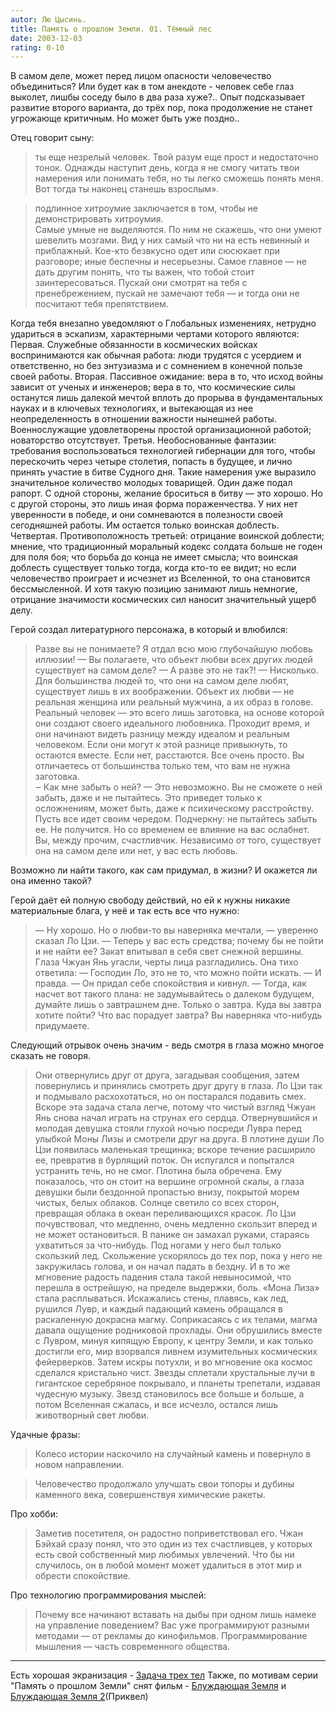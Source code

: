```yaml
---
autor: Лю Цысинь.
title: Память о прошлом Земли. 01. Тёмный лес
date: 2003-12-03
rating: 0-10
---
```

В самом деле, может перед лицом опасности человечество объединиться? Или будет как в том анекдоте - человек себе глаз выколет, лишбы соседу было в два раза хуже?.. Опыт подсказывает развитие второго варианта, до трёх пор, пока продолжение не станет угрожающе критичным. Но может быть уже поздно.. 

Отец говорит сыну:  
>ты еще незрелый человек. Твой разум еще прост и недостаточно тонок. Однажды наступит день, когда я не смогу читать твои намерения или понимать тебя, но ты легко сможешь понять меня. Вот тогда ты наконец станешь взрослым».

>подлинное хитроумие заключается в том, чтобы не демонстрировать хитроумия.  
>Самые умные не выделяются. По ним не скажешь, что они умеют шевелить мозгами. Вид у них самый что ни на есть невинный и приблажный. Кое-кто безвкусно одет или сюсюкает при разговоре; иные беспечны и несерьезны. Самое главное — не дать другим понять, что ты важен, что тобой стоит заинтересоваться. Пускай они смотрят на тебя с пренебрежением, пускай не замечают тебя — и тогда они не посчитают тебя препятствием.

Когда тебя внезапно уведомляют о Глобальных изменениях, нетрудно удариться в эскапизм, характерными чертами которого являются:  
Первая. Служебные обязанности в космических войсках воспринимаются как обычная работа: люди трудятся с усердием и ответственно, но без энтузиазма и с сомнением в конечной пользе своей работы. 
Вторая. Пассивное ожидание: вера в то, что исход войны зависит от ученых и инженеров; вера в то, что космические силы останутся лишь далекой мечтой вплоть до прорыва в фундаментальных науках и в ключевых технологиях, и вытекающая из нее неопределенность в отношении важности нынешней работы. Военнослужащие удовлетворены простой организационной работой; новаторство отсутствует.  Третья. Необоснованные фантазии: требования воспользоваться технологией гибернации для того, чтобы перескочить через четыре столетия, попасть в будущее, и лично принять участие в битве Судного дня. Такие намерения уже выразило значительное количество молодых товарищей. Один даже подал рапорт. С одной стороны, желание броситься в битву — это хорошо. Но с другой стороны, это лишь иная форма пораженчества. У них нет уверенности в победе, и они сомневаются в полезности своей сегодняшней работы. Им остается только воинская доблесть. 
Четвертая. Противоположность третьей: отрицание воинской доблести; мнение, что традиционный моральный кодекс солдата больше не годен для поля боя; что борьба до конца не имеет смысла; что воинская доблесть существует только тогда, когда кто-то ее видит; но если человечество проиграет и исчезнет из Вселенной, то она становится бессмысленной. И хотя такую позицию занимают лишь немногие, отрицание значимости космических сил наносит значительный ущерб делу.

Герой создал литературного персонажа, в который и влюбился:  
>Разве вы не понимаете? Я отдал всю мою глубочайшую любовь иллюзии! — Вы полагаете, что объект любви всех других людей существует на самом деле? — А разве это не так?! — Нисколько. Для большинства людей то, что они на самом деле любят, существует лишь в их воображении. Объект их любви — не реальная женщина или реальный мужчина, а их образ в голове. Реальный человек — это всего лишь заготовка, на основе которой они создают своего идеального любовника. Проходит время, и они начинают видеть разницу между идеалом и реальным человеком. Если они могут к этой разнице привыкнуть, то остаются вместе. Если нет, расстаются. Все очень просто. Вы отличаетесь от большинства только тем, что вам не нужна заготовка.  
>‒ Как мне забыть о ней? — Это невозможно. Вы не сможете о ней забыть, даже и не пытайтесь. Это приведет только к осложнениям, может быть, даже к психическому расстройству. Пусть все идет своим чередом. Подчеркну: не пытайтесь забыть ее. Не получится. Но со временем ее влияние на вас ослабнет. Вы, между прочим, счастливчик. Независимо от того, существует она на самом деле или нет, у вас есть любовь.

Возможно ли найти такого, как сам придумал, в жизни? И окажется ли она именно такой?

Герой даёт ей полную свободу действий, но ей к нужны никакие материальные блага, у неё и так есть все что нужно:
>— Ну хорошо. Но о любви-то вы наверняка мечтали, — уверенно сказал Ло Цзи. — Теперь у вас есть средства; почему бы не пойти и не найти ее? Закат впитывал в себя свет снежной вершины. Глаза Чжуан Янь угасли, черты лица разгладились. Она тихо ответила: — Господин Ло, это не то, что можно пойти искать. — И правда. — Он придал себе спокойствия и кивнул. — Тогда, как насчет вот такого плана: не задумывайтесь о далеком будущем, думайте лишь о завтрашнем дне. Только о завтра. Куда вы завтра хотите пойти? Что вас порадует завтра? Вы наверняка что-нибудь придумаете.

Следующий отрывок очень значим - ведь смотря в глаза можно многое сказать не говоря.
>Они отвернулись друг от друга, загадывая сообщения, затем повернулись и принялись смотреть друг другу в глаза. Ло Цзи так и подмывало расхохотаться, но он постарался подавить смех. Вскоре эта задача стала легче, потому что чистый взгляд Чжуан Янь снова начал играть на струнах его сердца. Отвернувшийся и молодая девушка стояли глухой ночью посреди Лувра перед улыбкой Моны Лизы и смотрели друг на друга. В плотине души Ло Цзи появилась маленькая трещинка; вскоре течение расширило ее, превратив в бурлящий поток. Он испугался и попытался устранить течь, но не смог. Плотина была обречена. Ему показалось, что он стоит на вершине огромной скалы, а глаза девушки были бездонной пропастью внизу, покрытой морем чистых, белых облаков. Солнце светило со всех сторон, превращая облака в океан переливающихся красок. Ло Цзи почувствовал, что медленно, очень медленно скользит вперед и не может остановиться. В панике он замахал руками, стараясь ухватиться за что-нибудь. Под ногами у него был только скользкий лед. Скольжение ускорялось до тех пор, пока у него не закружилась голова, и он начал падать в бездну. И в то же мгновение радость падения стала такой невыносимой, что перешла в острейшую, на пределе выдержки, боль. «Мона Лиза» стала расплываться. Искажались стены, плавясь, как лед, рушился Лувр, и каждый падающий камень обращался в раскаленную докрасна магму. Соприкасаясь с их телами, магма давала ощущение родниковой прохлады. Они обрушились вместе с Лувром, минуя кипящую Европу, к центру Земли, и как только достигли его, мир взорвался ливнем изумительных космических фейерверков. Затем искры потухли, и во мгновение ока космос сделался кристально чист. Звезды сплетали хрустальные лучи в гигантское серебряное покрывало, и планеты трепетали, издавая чудесную музыку. Звезд становилось все больше и больше, а потом Вселенная сжалась, и все исчезло, остался лишь животворный свет любви.

Удачные фразы:
>Колесо истории наскочило на случайный камень и повернуло в новом направлении.

>Человечество продолжало улучшать свои топоры и дубины каменного века, совершенствуя химические ракеты.

Про хобби:  
>Заметив посетителя, он радостно поприветствовал его. Чжан Бэйхай сразу понял, что это один из тех счастливцев, у которых есть свой собственный мир любимых увлечений. Что бы ни случилось, он в любой момент может удалиться в этот мир и обрести спокойствие.

Про технологию программирования мыслей:  
>Почему все начинают вставать на дыбы при одном лишь намеке на управление поведением? Вас уже программируют разными методами — от рекламы до кинофильмов. Программирование мышления — часть современного общества.

---

Есть хорошая экранизация - [Задача трех тел](Кино/Задача%20трех%20тел.md)
Также, по мотивам серии "Память о прошлом Земли" снят фильм - [Блуждающая Земля](Кино/Блуждающая%20Земля.md) и [Блуждающая Земля 2](Кино/Блуждающая%20Земля%202.md)(Приквел)